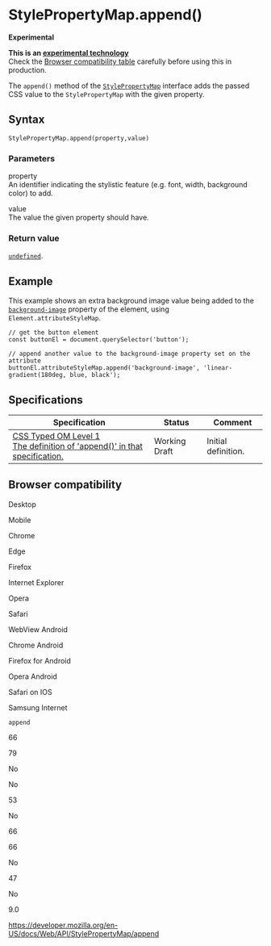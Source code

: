 StylePropertyMap.append()
=========================

**Experimental**

**This is an [experimental technology](https://developer.mozilla.org/en-US/docs/MDN/Guidelines/Conventions_definitions#experimental)**  
Check the [Browser compatibility table](#browser_compatibility) carefully before using this in production.

The `append()` method of the [`StylePropertyMap`](../stylepropertymap) interface adds the passed CSS value to the `StylePropertyMap` with the given property.

Syntax
------

    StylePropertyMap.append(property,value)

### Parameters

property  
An identifier indicating the stylistic feature (e.g. font, width, background color) to add.

value  
The value the given property should have.

### Return value

[`undefined`](https://developer.mozilla.org/en-US/docs/Web/JavaScript/Reference/Global_Objects/undefined).

Example
-------

This example shows an extra background image value being added to the [`background-image`](https://developer.mozilla.org/en-US/docs/Web/CSS/background-image) property of the element, using <span class="page-not-created">`Element.attributeStyleMap`</span>.

    // get the button element
    const buttonEl = document.querySelector('button');

    // append another value to the background-image property set on the attribute
    buttonEl.attributeStyleMap.append('background-image', 'linear-gradient(180deg, blue, black');

Specifications
--------------

<table><thead><tr class="header"><th>Specification</th><th>Status</th><th>Comment</th></tr></thead><tbody><tr class="odd"><td><a href="https://drafts.css-houdini.org/css-typed-om-1/#dom-stylepropertymap-append">CSS Typed OM Level 1<br />
<span class="small">The definition of 'append()' in that specification.</span></a></td><td><span class="spec-wd">Working Draft</span></td><td>Initial definition.</td></tr></tbody></table>

Browser compatibility
---------------------

Desktop

Mobile

Chrome

Edge

Firefox

Internet Explorer

Opera

Safari

WebView Android

Chrome Android

Firefox for Android

Opera Android

Safari on IOS

Samsung Internet

`append`

66

79

No

No

53

No

66

66

No

47

No

9.0

<a href="https://developer.mozilla.org/en-US/docs/Web/API/StylePropertyMap/append" class="_attribution-link">https://developer.mozilla.org/en-US/docs/Web/API/StylePropertyMap/append</a>
